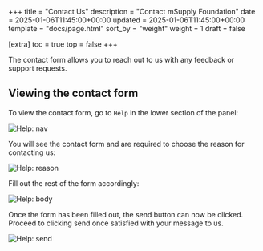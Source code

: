 +++
title = "Contact Us"
description = "Contact mSupply Foundation"
date = 2025-01-06T11:45:00+00:00
updated = 2025-01-06T11:45:00+00:00
template = "docs/page.html"
sort_by = "weight"
weight = 1
draft = false

[extra]
toc = true
top = false
+++

The contact form allows you to reach out to us with any feedback or support requests.

## Viewing the contact form

To view the contact form, go to `Help` in the lower section of the panel:

![Help: nav](/docs/help/images/help_nav.png)

You will see the contact form and are required to choose the reason for contacting us:

![Help: reason](/docs/help/images/contact_form_reason.png)

Fill out the rest of the form accordingly:

![Help: body](/docs/help/images/contact_form_body.png)

Once the form has been filled out, the send button can now be clicked. Proceed to clicking send once satisfied with your message to us.

![Help: send](/docs/help/images/contact_form_send.png)
